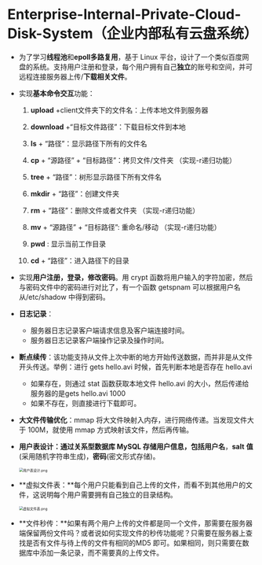 # Enterprise-Internal-Private-Cloud-Disk-System（企业内部私有云盘系统）
- 为了学习**线程池**和**epoll多路复用**，基于 Linux 平台，设计了一个类似百度网盘的系统。支持用户注册和登录，每个用户拥有自己**独立**的账号和空间，并可远程连接服务器上传/**下载相关文件**。

- 实现**基本命令交互**功能：

  1. **upload** +client文件夹下的文件名：上传本地文件到服务器

  2. **download** +“目标文件路径”：下载目标文件到本地

  3. **ls** + “路径”：显示路径下所有的文件名

  4. **cp** + “源路径” +  “目标路径”：拷贝文件/文件夹  （实现-r递归功能）

  5. **tree** + “路径”：树形显示路径下所有文件名

  6. **mkdir** + “路径”：创建文件夹

  7. **rm** + “路径”：删除文件或者文件夹  （实现-r递归功能）

  8. **mv** + “源路径” +  “目标路径”:  重命名/移动  （实现-r递归功能）

  9. **pwd** : 显示当前工作目录

  10. **cd** + “路径”：进入路径下的目录

- 实现**用户注册，登录，修改密码**。用 crypt 函数将用户输入的字符加密，然后与密码文件中的密码进行对比了，有一个函数 getspnam 可以根据用户名从/etc/shadow 中得到密码。

- **日志记录**：

  - 服务器日志记录客户端请求信息及客户端连接时间。
  - 服务器日志记录客户端操作记录及操作时间。

- **断点续传**：该功能支持从文件上次中断的地方开始传送数据，而并非是从文件开头传送。举例：进行 gets hello.avi 时候，首先判断本地是否存在 hello.avi

  - 如果存在，则通过 stat 函数获取本地文件 hello.avi 的大小，然后传递给服务器的是gets hello.avi 1000
  - 如果不存在，则直接进行下载即可。

- **大文件传输优化**：mmap 将大文件映射入内存，进行网络传递。当发现文件大于 100M，就使用 mmap 方式映射该文件，然后再传输。

- **用户表设计：**通过关系型数据库 MySQL 存储**用户信息，包括用户名**，**salt** **值**(采用随机字符串生成)，**密码**(密文形式存储)。

  <img src="http://i.endpot.com/image/ANFEZ/%E7%94%A8%E6%88%B7%E8%A1%A8%E8%AE%BE%E8%AE%A1.png" alt="用户表设计.png" style="zoom:50%;" />

- **虚拟文件表：**每个用户只能看到自己上传的文件，而看不到其他用户的文件，这说明每个用户需要拥有自己独立的目录结构。		

  <img src="http://i.endpot.com/image/C4P15/%E8%99%9A%E6%8B%9F%E6%96%87%E4%BB%B6%E8%A1%A8.png" alt="虚拟文件表.png" style="zoom:50%;" />

- **文件秒传：**如果有两个用户上传的文件都是同一个文件，那需要在服务器端保留两份文件吗？或者说如何实现文件的秒传功能呢？只需要在服务器上查找是否有文件与待上传的文件有相同的MD5 即可。如果相同，则只需要在数据库中添加一条记录，而不需要真的上传文件。


